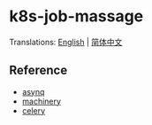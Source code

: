 # k8s-job-massage

Translations: [English](README.md) | [简体中文](README_zh.md)

## Reference

- [asynq](https://github.com/hibiken/asynq)
- [machinery](https://github.com/RichardKnop/machinery)
- [celery](https://github.com/celery/celery)